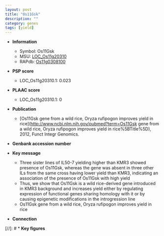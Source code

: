 ```yaml
---
layout: post
title: "Os11Gsk"
description: ""
category: genes
tags: [yield]
---
```


* **Information**  
    + Symbol: Os11Gsk  
    + MSU: [LOC_Os11g20310](http://rice.plantbiology.msu.edu/cgi-bin/ORF_infopage.cgi?orf=LOC_Os11g20310)  
    + RAPdb: [Os11g0308100](http://rapdb.dna.affrc.go.jp/viewer/gbrowse_details/irgsp1?name=Os11g0308100)  

* **PSP score**  
    + LOC_Os11g20310.1: 0.023 

* **PLAAC score**  
    + LOC_Os11g20310.1: 0 

* **Publication**  
    + [Os11Gsk gene from a wild rice, Oryza rufipogon improves yield in rice](http://www.ncbi.nlm.nih.gov/pubmed?term=Os11Gsk gene from a wild rice, Oryza rufipogon improves yield in rice%5BTitle%5D), 2012, Funct Integr Genomics.

* **Genbank accession number**  

* **Key message**  
    + Three sister lines of IL50-7 yielding higher than KMR3 showed presence of Os11Gsk, whereas the gene was absent in three other ILs from the same cross having lower yield than KMR3, indicating an association of the presence of Os11Gsk with high yield
    + Thus, we show that Os11Gsk is a wild rice-derived gene introduced in KMR3 background and increases yield either by regulating expression of functional genes sharing homology with it or by causing epigenetic modifications in the introgression line
    + Os11Gsk gene from a wild rice, Oryza rufipogon improves yield in rice

* **Connection**  

[//]: # * **Key figures**  


